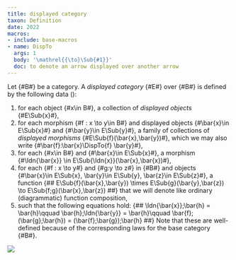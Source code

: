 ```yaml
---
title: displayed category
taxon: Definition
date: 2022
macros:
- include: base-macros
- name: DispTo
  args: 1
  body: '\mathrel{{\to}\Sub{#1}}'
  doc: to denote an arrow displayed over another arrow
---
```


Let {#B#} be a category. A *displayed category* {#E#} over {#B#} is defined by the following data ([](ahrens-lumsdaine-2019)):
1. for each object {#x\in B#}, a collection of *displayed objects* {#E\Sub{x}#},
2. for each morphism {#f : x \to y\in B#} and displayed objects {#\bar{x}\in E\Sub{x}#} and
   {#\bar{y}\in E\Sub{y}#}, a family of collections of *displayed morphisms* {#E\Sub{f}(\bar{x},\bar{y})#},
   which we may also write {#\bar{f}:\bar{x}\DispTo{f} \bar{y}#},
3. for each {#x\in B#} and {#\bar{x}\in E\Sub{x}#}, a morphism {#\Idn{\bar{x}} \in E\Sub{\Idn{x}}(\bar{x},\bar{x})#},
4. for each {#f : x \to y#} and {#g:y \to z#} in {#B#} and objects {#\bar{x}\in E\Sub{x}, \bar{y}\in E\Sub{y}, \bar{z}\in E\Sub{z}#}, a function
    {##
      E\Sub{f}(\bar{x},\bar{y}) \times E\Sub{g}(\bar{y},\bar{z}) \to E\Sub{f;g}(\bar{x},\bar{z})
    ##}
   that we will denote like ordinary (diagrammatic) function composition,
5. such that the following equations hold:
  {##
      \Idn{\bar{x}};\bar{h} = \bar{h}\qquad
      \bar{h};\Idn{\bar{y}} = \bar{h}\qquad
      \bar{f};(\bar{g};\bar{h}) = (\bar{f};\bar{g});\bar{h}
  ##}
Note that these are well-defined because of the corresponding
laws for the base category {#B#}.

![](frct-003R)
